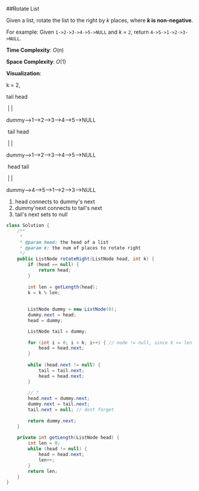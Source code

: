 ##Rotate List

Given a list, rotate the list to the right by *k* places, where ***k* is non-negative**.

For example:
Given `1->2->3->4->5->NULL` and *k* = `2`,
return `4->5->1->2->3->NULL`.



**Time Complexity**: ${O(n)}$

**Space Complexity**: ${O(1)}$

**Visualization**: 

k = 2,

   tail		 head	

​    |			    |

dummy—>1—>2—>3—>4—>5—>NULL

​				   tail	 head	

​			            |              |

dummy—>1—>2—>3—>4—>5—>NULL

​			 head                  tail

​			    |			     |

dummy—>4—>5—>1—>2—>3—>NULL

1. head connects to dummy's next
2. dummy'next connects to tail's next
3. tail's next sets to null

```java
class Solution {
    /**
     *
     * @param head: the head of a list
     * @param k: the num of places to rotate right
     */
    public ListNode rotateRight(ListNode head, int k) {
        if (head == null) {
            return head;
        }
        
        int len = getLength(head);
        k = k % len;
        
        
        ListNode dummy = new ListNode(0);
        dummy.next = head;
        head = dummy;

        ListNode tail = dummy;
        
        for (int i = 0; i < k; i++) { // node != null, since k <= len
            head = head.next;
        }
        
        while (head.next != null) {
            tail = tail.next;
            head = head.next;
        }
        
        // ?
        head.next = dummy.next;
        dummy.next = tail.next;
        tail.next = null; // dont forget
        
        return dummy.next;
    }
    
    private int getLength(ListNode head) {
        int len = 0;
        while (head != null) {
            head = head.next;
            len++;
        }
        return len;
    }
}
```















